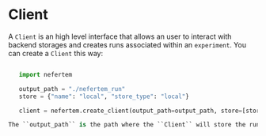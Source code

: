 
Client
======

A ``Client`` is an high level interface that allows an user to interact with backend storages and creates runs associated within an ``experiment``.
You can create a ``Client`` this way:

```python

   import nefertem

   output_path = "./nefertem_run"
   store = {"name": "local", "store_type": "local"}

   client = nefertem.create_client(output_path=output_path, store=[store])

The ``output_path`` is the path where the ``Client`` will store the runs and all the output files (metadata, reports, etc.) and the ``store`` is a dictionary that contains the information of the backend storage.
